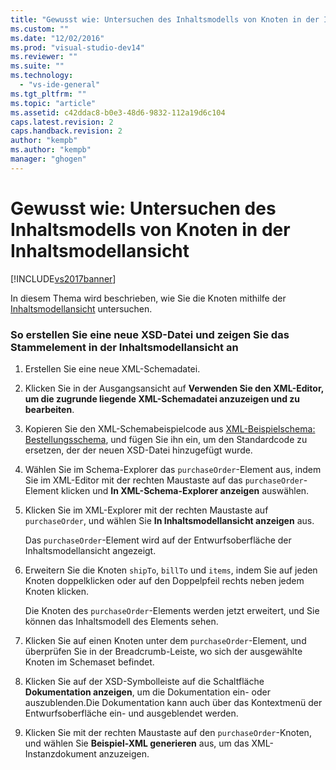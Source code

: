 ```yaml
---
title: "Gewusst wie: Untersuchen des Inhaltsmodells von Knoten in der Inhaltsmodellansicht | Microsoft Docs"
ms.custom: ""
ms.date: "12/02/2016"
ms.prod: "visual-studio-dev14"
ms.reviewer: ""
ms.suite: ""
ms.technology: 
  - "vs-ide-general"
ms.tgt_pltfrm: ""
ms.topic: "article"
ms.assetid: c42ddac8-b0e3-48d6-9832-112a19d6c104
caps.latest.revision: 2
caps.handback.revision: 2
author: "kempb"
ms.author: "kempb"
manager: "ghogen"
---
```

# Gewusst wie: Untersuchen des Inhaltsmodells von Knoten in der Inhaltsmodellansicht
[!INCLUDE[vs2017banner](../code-quality/includes/vs2017banner.md)]

In diesem Thema wird beschrieben, wie Sie die Knoten mithilfe der [Inhaltsmodellansicht](../xml-tools/content-model-view.md) untersuchen.  
  
### So erstellen Sie eine neue XSD\-Datei und zeigen Sie das Stammelement in der Inhaltsmodellansicht an  
  
1.  Erstellen Sie eine neue XML\-Schemadatei.  
  
2.  Klicken Sie in der Ausgangsansicht auf **Verwenden Sie den XML\-Editor, um die zugrunde liegende XML\-Schemadatei anzuzeigen und zu bearbeiten**.  
  
3.  Kopieren Sie den XML\-Schemabeispielcode aus [XML\-Beispielschema: Bestellungsschema](../xml-tools/sample-xsd-file-purchase-order-schema.md), und fügen Sie ihn ein, um den Standardcode zu ersetzen, der der neuen XSD\-Datei hinzugefügt wurde.  
  
4.  Wählen Sie im Schema\-Explorer das `purchaseOrder`\-Element aus, indem Sie im XML\-Editor mit der rechten Maustaste auf das `purchaseOrder`\-Element klicken und **In XML\-Schema\-Explorer anzeigen** auswählen.  
  
5.  Klicken Sie im XML\-Explorer mit der rechten Maustaste auf `purchaseOrder`, und wählen Sie **In Inhaltsmodellansicht anzeigen** aus.  
  
     Das `purchaseOrder`\-Element wird auf der Entwurfsoberfläche der Inhaltsmodellansicht angezeigt.  
  
6.  Erweitern Sie die Knoten `shipTo`, `billTo` und `items`, indem Sie auf jeden Knoten doppelklicken oder auf den Doppelpfeil rechts neben jedem Knoten klicken.  
  
     Die Knoten des `purchaseOrder`\-Elements werden jetzt erweitert, und Sie können das Inhaltsmodell des Elements sehen.  
  
7.  Klicken Sie auf einen Knoten unter dem `purchaseOrder`\-Element, und überprüfen Sie in der Breadcrumb\-Leiste, wo sich der ausgewählte Knoten im Schemaset befindet.  
  
8.  Klicken Sie auf der XSD\-Symbolleiste auf die Schaltfläche **Dokumentation anzeigen**, um die Dokumentation ein\- oder auszublenden.Die Dokumentation kann auch über das Kontextmenü der Entwurfsoberfläche ein\- und ausgeblendet werden.  
  
9. Klicken Sie mit der rechten Maustaste auf den `purchaseOrder`\-Knoten, und wählen Sie **Beispiel\-XML generieren** aus, um das XML\-Instanzdokument anzuzeigen.